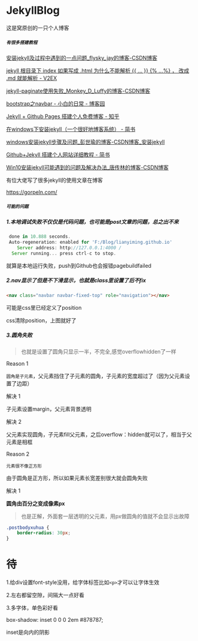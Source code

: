 # JekyllBlog
这是窝原创的一只个人博客

##### **`有很多搭建教程`**

[安装jekyll及过程中遇到的一点问题_flysky_jay的博客-CSDN博客](https://blog.csdn.net/flysky_jay/article/details/106397264?utm_medium=distribute.pc_relevant.none-task-blog-title-3&spm=1001.2101.3001.4242)

[jekyll 根目录下 index 如果写成 .html 为什么不能解析 {{ ... }} {% ...%} ， 改成 .md 就能解析 - V2EX](https://www.v2ex.com/t/507598)

[jekyll-paginate使用失败_Monkey_D_Luffy的博客-CSDN博客](https://blog.csdn.net/qq_26508409/article/details/77927593?utm_medium=distribute.pc_relevant.none-task-blog-BlogCommendFromMachineLearnPai2-3.add_param_isCf&depth_1-utm_source=distribute.pc_relevant.none-task-blog-BlogCommendFromMachineLearnPai2-3.add_param_isCf)

[bootstrap之navbar - 小白的日常 - 博客园](https://www.cnblogs.com/jipinglong/p/9032640.html)

[Jekyll + Github Pages 搭建个人免费博客 - 知乎](https://zhuanlan.zhihu.com/p/87225594)

[在windows下安装jekyll（一个很好地博客系统） - 简书](https://www.jianshu.com/p/88e3474cef72)

[windows安装jekyll步骤及问题_彭世瑜的博客-CSDN博客_安装jekyll](https://blog.csdn.net/mouday/article/details/79300135)

[Github+Jekyll 搭建个人网站详细教程 - 简书](https://www.jianshu.com/p/9f71e260925d)

[Win10安装jekyll可能遇到的问题及解决办法_唐传林的博客-CSDN博客](https://nicktcl.blog.csdn.net/article/details/83546278?utm_medium=distribute.pc_relevant.none-task-blog-BlogCommendFromMachineLearnPai2-2.add_param_isCf&depth_1-utm_source=distribute.pc_relevant.none-task-blog-BlogCommendFromMachineLearnPai2-2.add_param_isCf)

有位大佬写了很多jekyll的使用文章在博客

https://gorpeln.com/

##### `可能的问题`

##### 1.本地调试失败不仅仅是代码问题，也可能是post文章的问题，总之出不来

```javascript
 done in 10.888 seconds.
 Auto-regeneration: enabled for 'F:/Blog/lianyiming.github.io'
    Server address: http://127.0.0.1:4000 /
  Server running... press ctrl-c to stop.
```

就算是本地运行失败，push到Github也会报错pagebuildfailed

##### 2.nav显示了但是不下滑显示，也就是class里设置了后不fix

```html
<nav class="navbar navbar-fixed-top" role="navigation"></nav>
```

可能是css里已经定义了position

css清除position，上图就好了

##### 3.圆角失败

>  也就是设置了圆角只显示一半，不完全,感觉overflowhidden了一样

Reason 1

`圆角是子元素`，父元素挡住了子元素的圆角，子元素的宽度超过了（因为父元素设置了边距）

解决 1

子元素设置margin，父元素背景透明

解决 2

父元素实现圆角，子元素fill父元素，之后overflow：hidden就可以了，相当于父元素是相框

Reason 2

`元素很不像正方形`

由于圆角是正方形，所以如果元素长宽差别很大就会圆角失败

解决 1

**圆角由百分之变成像素px**

> 也是正解，外面套一层透明的父元素，用px做圆角的值就不会显示出故障

```scss
.postbodyxuhua {
	border-radius: 30px;
}
```



# 待

1.给div设置font-style没用，给字体标签比如`<p>`才可以让字体生效

2.左右都留空隙，间隔大一点好看

3.多字体，单色彩好看

box-shadow: inset 0 0 0 2em #878787;

inset是向内的阴影